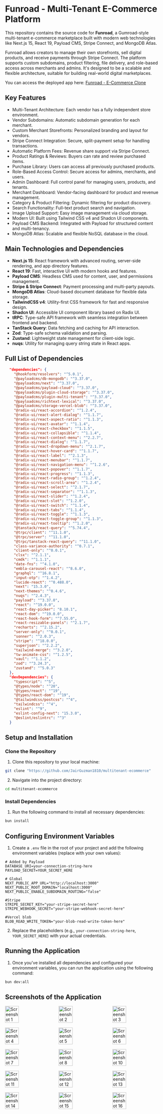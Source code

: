 # Funroad - Multi-Tenant E-Commerce Platform
This repository contains the source code for **Funroad**, a Gumroad-style multi-tenant e-commerce marketplace built with modern web technologies like Next.js 15, React 19, Payload CMS, Stripe Connect, and MongoDB Atlas.

Funroad allows creators to manage their own storefronts, sell digital products, and receive payments through Stripe Connect. The platform supports custom subdomains, product filtering, file delivery, and role-based access across merchants and admins. It's designed to be a scalable and flexible architecture, suitable for building real-world digital marketplaces.

You can access the deployed app here: [Funroad - E-Commerce Clone](https://multitenant-ecommerce-three.vercel.app/)  


## Key Features
- Multi-Tenant Architecture: Each vendor has a fully independent store environment.
- Vendor Subdomains: Automatic subdomain generation for each merchant.
- Custom Merchant Storefronts: Personalized branding and layout for vendors.
- Stripe Connect Integration: Secure, split-payment setup for handling transactions.
- Automatic Platform Fees: Revenue share support via Stripe Connect.
- Product Ratings & Reviews: Buyers can rate and review purchased items.
- Purchase Library: Users can access all previously purchased products.
- Role-Based Access Control: Secure access for admins, merchants, and users.
- Admin Dashboard: Full control panel for managing users, products, and tenants.
- Merchant Dashboard: Vendor-facing dashboard for product and revenue management.
- Category & Product Filtering: Dynamic filtering for product discovery.
- Search Functionality: Full-text product search and navigation.
- Image Upload Support: Easy image management via cloud storage.
- Modern UI: Built using Tailwind CSS v4 and Shadcn UI components.
- Payload CMS Backend: Integrated with Payload for structured content and multi-tenancy.
- MongoDB Atlas: Scalable and flexible NoSQL database in the cloud.

## Main Technologies and Dependencies
- **Next.js 15**: React framework with advanced routing, server-side rendering, and app directory features.
- **React 19**: Fast, interactive UI with modern hooks and features.
- **Payload CMS**: Headless CMS used for content, user, and permissions management.
- **Stripe & Stripe Connect**: Payment processing and multi-party payouts.
- **MongoDB Atlas**: Cloud-based document database for flexible data storage.
- **TailwindCSS v4**: Utility-first CSS framework for fast and responsive design.
- **Shadcn UI**: Accessible UI component library based on Radix UI.
- **tRPC**: Type-safe API framework with seamless integration between frontend and backend.
- **TanStack Query**: Data fetching and caching for API interaction.
- **Zod**: Type-safe schema validation and parsing.
- **Zustand**: Lightweight state management for client-side logic.
- **nuqs**: Utility for managing query string state in React apps.


## Full List of Dependencies

```json
  "dependencies": {
    "@hookform/resolvers": "^5.0.1",
    "@payloadcms/db-mongodb": "^3.37.0",
    "@payloadcms/next": "^3.37.0",
    "@payloadcms/payload-cloud": "^3.37.0",
    "@payloadcms/plugin-cloud-storage": "^3.37.0",
    "@payloadcms/plugin-multi-tenant": "^3.37.0",
    "@payloadcms/richtext-lexical": "^3.37.0",
    "@payloadcms/storage-vercel-blob": "^3.37.0",
    "@radix-ui/react-accordion": "^1.2.4",
    "@radix-ui/react-alert-dialog": "^1.1.7",
    "@radix-ui/react-aspect-ratio": "^1.1.3",
    "@radix-ui/react-avatar": "^1.1.4",
    "@radix-ui/react-checkbox": "^1.1.5",
    "@radix-ui/react-collapsible": "^1.1.4",
    "@radix-ui/react-context-menu": "^2.2.7",
    "@radix-ui/react-dialog": "^1.1.7",
    "@radix-ui/react-dropdown-menu": "^2.1.7",
    "@radix-ui/react-hover-card": "^1.1.7",
    "@radix-ui/react-label": "^2.1.3",
    "@radix-ui/react-menubar": "^1.1.7",
    "@radix-ui/react-navigation-menu": "^1.2.6",
    "@radix-ui/react-popover": "^1.1.7",
    "@radix-ui/react-progress": "^1.1.3",
    "@radix-ui/react-radio-group": "^1.2.4",
    "@radix-ui/react-scroll-area": "^1.2.4",
    "@radix-ui/react-select": "^2.1.7",
    "@radix-ui/react-separator": "^1.1.3",
    "@radix-ui/react-slider": "^1.2.4",
    "@radix-ui/react-slot": "^1.2.0",
    "@radix-ui/react-switch": "^1.1.4",
    "@radix-ui/react-tabs": "^1.1.4",
    "@radix-ui/react-toggle": "^1.1.3",
    "@radix-ui/react-toggle-group": "^1.1.3",
    "@radix-ui/react-tooltip": "^1.2.0",
    "@tanstack/react-query": "^5.74.4",
    "@trpc/client": "^11.1.0",
    "@trpc/server": "^11.1.0",
    "@trpc/tanstack-react-query": "^11.1.0",
    "class-variance-authority": "^0.7.1",
    "client-only": "^0.0.1",
    "clsx": "^2.1.1",
    "cmdk": "^1.1.1",
    "date-fns": "^4.1.0",
    "embla-carousel-react": "^8.6.0",
    "graphql": "^16.8.1",
    "input-otp": "^1.4.2",
    "lucide-react": "^0.488.0",
    "next": "15.3.0",
    "next-themes": "^0.4.6",
    "nuqs": "^2.4.3",
    "payload": "^3.37.0",
    "react": "^19.0.0",
    "react-day-picker": "8.10.1",
    "react-dom": "^19.0.0",
    "react-hook-form": "^7.55.0",
    "react-resizable-panels": "^2.1.7",
    "recharts": "^2.15.2",
    "server-only": "^0.0.1",
    "sonner": "^2.0.3",
    "stripe": "^18.0.0",
    "superjson": "^2.2.2",
    "tailwind-merge": "^3.2.0",
    "tw-animate-css": "^1.2.5",
    "vaul": "^1.1.2",
    "zod": "^3.24.3",
    "zustand": "^5.0.3"
  },
  "devDependencies": {
    "typescript": "^5",
    "@types/node": "^20",
    "@types/react": "^19",
    "@types/react-dom": "^19",
    "@tailwindcss/postcss": "^4",
    "tailwindcss": "^4",
    "eslint": "^9",
    "eslint-config-next": "15.3.0",
    "@eslint/eslintrc": "^3"
  }
```
## Setup and Installation

### Clone the Repository

1. Clone this repository to your local machine:

```sh
git clone "https://github.com/JairGuzman1810/multitenant-ecommerce"
```
2. Navigate into the project directory:

```sh
cd multitenant-ecommerce
```

### Install Dependencies

1. Run the following command to install all necessary dependencies:

```sh
bun install
```

## Configuring Environment Variables

1. Create a `.env` file in the root of your project and add the following environment variables (replace with your own values):
```
# Added by Payload
DATABASE_URI=your-connection-string-here
PAYLOAD_SECRET=YOUR_SECRET_HERE

# Global
NEXT_PUBLIC_APP_URL="http://localhost:3000"
NEXT_PUBLIC_ROOT_DOMAIN="localhost:3000"
NEXT_PUBLIC_ENABLE_SUBDOMAIN_ROUTING="false"

#Stripe
STRIPE_SECRET_KEY="your-stripe-secret-here"
STRIPE_WEBHOOK_SECRET="your-stripe-webhook-secret-here"

#Vercel blob
BLOB_READ_WRITE_TOKEN="your-blob-read-write-token-here"
```
2. Replace the placeholders (e.g., `your-connection-string-here`, `YOUR_SECRET_HERE`) with your actual credentials.

## Running the Application

1. Once you've installed all dependencies and configured your environment variables, you can run the application using the following command:

```sh
bun dev:all
```

## Screenshots of the Application

<div style="display:flex; flex-wrap:wrap; justify-content:space-between;">
  <img src="https://github.com/JairGuzman1810/multitenant-ecommerce/blob/master/resources/App-1.jpeg" alt="Screenshot 1" width="30%" style="align-self:flex-start;" />
  <img src="https://github.com/JairGuzman1810/multitenant-ecommerce/blob/master/resources/App-2.jpeg" alt="Screenshot 2" width="30%" style="align-self:flex-start;" />
  <img src="https://github.com/JairGuzman1810/multitenant-ecommerce/blob/master/resources/App-3.jpeg" alt="Screenshot 3" width="30%" style="align-self:flex-start;" />
</div>

<div style="display:flex; flex-wrap:wrap; justify-content:space-between; margin-top:16px;">
  <img src="https://github.com/JairGuzman1810/multitenant-ecommerce/blob/master/resources/App-4.jpeg" alt="Screenshot 4" width="30%" style="align-self:flex-start;" />
  <img src="https://github.com/JairGuzman1810/multitenant-ecommerce/blob/master/resources/App-5.jpeg" alt="Screenshot 5" width="30%" style="align-self:flex-start;" />
  <img src="https://github.com/JairGuzman1810/multitenant-ecommerce/blob/master/resources/App-6.jpeg" alt="Screenshot 6" width="30%" style="align-self:flex-start;" />
</div>

<div style="display:flex; flex-wrap:wrap; justify-content:space-between; margin-top:16px;">
  <img src="https://github.com/JairGuzman1810/multitenant-ecommerce/blob/master/resources/App-7.jpeg" alt="Screenshot 7" width="30%" style="align-self:flex-start;" />
  <img src="https://github.com/JairGuzman1810/multitenant-ecommerce/blob/master/resources/App-8.jpeg" alt="Screenshot 8" width="30%" style="align-self:flex-start;" />
  <img src="https://github.com/JairGuzman1810/multitenant-ecommerce/blob/master/resources/App-10.jpeg" alt="Screenshot 10" width="30%" style="align-self:flex-start;" />
</div>

<div style="display:flex; flex-wrap:wrap; justify-content:space-between; margin-top:16px;">
  <img src="https://github.com/JairGuzman1810/multitenant-ecommerce/blob/master/resources/App-11.jpeg" alt="Screenshot 11" width="30%" style="align-self:flex-start;" />
  <img src="https://github.com/JairGuzman1810/multitenant-ecommerce/blob/master/resources/App-12.jpeg" alt="Screenshot 12" width="30%" style="align-self:flex-start;" />
  <img src="https://github.com/JairGuzman1810/multitenant-ecommerce/blob/master/resources/App-13.jpeg" alt="Screenshot 13" width="30%" style="align-self:flex-start;" />
</div>

<div style="display:flex; flex-wrap:wrap; justify-content:space-between; margin-top:16px;">
  <img src="https://github.com/JairGuzman1810/multitenant-ecommerce/blob/master/resources/App-14.jpeg" alt="Screenshot 14" width="30%" style="align-self:flex-start;" />
  <img src="https://github.com/JairGuzman1810/multitenant-ecommerce/blob/master/resources/App-15.jpeg" alt="Screenshot 15" width="30%" style="align-self:flex-start;" />
  <img src="https://github.com/JairGuzman1810/multitenant-ecommerce/blob/master/resources/App-16.jpeg" alt="Screenshot 16" width="30%" style="align-self:flex-start;" />
</div>




